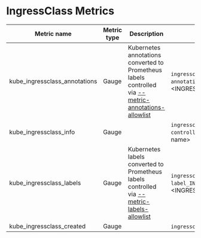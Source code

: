 # IngressClass Metrics

| Metric name                   | Metric type | Description                                                                                                               | Labels/tags                                                                                                        | Status       |
| ----------------------------- | ----------- | ------------------------------------------------------------------------------------------------------------------------- | ------------------------------------------------------------------------------------------------------------------ | ------------ |
| kube_ingressclass_annotations | Gauge       | Kubernetes annotations converted to Prometheus labels controlled via [--metric-annotations-allowlist](./cli-arguments.md) | `ingressclass`=&lt;ingressclass-name&gt; <br> `annotation_INGRESSCLASS_ANNOTATION`=&lt;INGRESSCLASS_ANNOTATION&gt; | EXPERIMENTAL |
| kube_ingressclass_info        | Gauge       |                                                                                                                           | `ingressclass`=&lt;ingressclass-name&gt; <br> `controller`=&lt;ingress-controller-name&gt; <br>                    | EXPERIMENTAL |
| kube_ingressclass_labels      | Gauge       | Kubernetes labels converted to Prometheus labels controlled via [--metric-labels-allowlist](./cli-arguments.md)           | `ingressclass`=&lt;ingressclass-name&gt; <br> `label_INGRESSCLASS_LABEL`=&lt;INGRESSCLASS_LABEL&gt;                | EXPERIMENTAL |
| kube_ingressclass_created     | Gauge       |                                                                                                                           | `ingressclass`=&lt;ingressclass-name&gt;                                                                           | EXPERIMENTAL |
